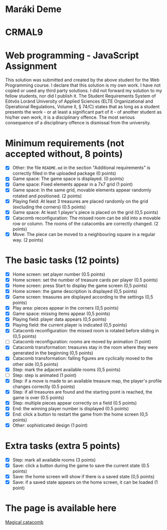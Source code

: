 # Maráki Deme 
# CRMAL9
# Web programming - JavaScript Assignment

This solution was submitted and created by the above student for the Web Programming course. I declare that this solution is my own work. I have not copied or used any third party solutions. I did not forward my solution to my fellow students, nor did I publish it. The Student Requirements System of Eötvös Loránd University of Applied Sciences (ELTE Organizational and Operational Regulations, Volume II, § 74/C) states that as long as a student presents the work - or at least a significant part of it - of another student as his/her own work, it is a disciplinary offence. The most serious consequence of a disciplinary offence is dismissal from the university.

# Minimum requirements (not accepted without, 8 points)

- [x] Other: the file `README.md` in the section "Additional requirements" is correctly filled in the uploaded package (0 points)
- [x] Game space: The game space is displayed. (0 points)
- [x] Game space: Fixed elements appear in a 7x7 grid (1 point)
- [x] Game space: In the same grid, movable elements appear randomly rotated and positioned. (2 points)
- [x] Playing field: At least 3 treasures are placed randomly on the grid (excluding the corners) (0.5 points)
- [x] Game space: At least 1 player's piece is placed on the grid (0,5 points)
- [x] Catacomb reconfiguration: The missed room can be slid into a movable row or column. The rooms of the catacombs are correctly changed. (2 points)
- [x] Move: The piece can be moved to a neighbouring square in a regular way. (2 points)

# The basic tasks (12 points)

- [x] Home screen: set player number (0.5 points)
- [x] Home screen: set the number of treasure cards per player (0.5 points)
- [x] Home screen: press Start to display the game screen (0,5 points)
- [x] Home screen: the game description is displayed (0,5 points)
- [x] Game screen: treasures are displayed according to the settings (0,5 points)
- [x] Play area: pieces appear in the corners (0,5 points)
- [x] Game space: missing items appear (0,5 points)
- [x] Playing field: player data appears (0,5 points)
- [x] Playing field: the current player is indicated (0,5 points)
- [x] Catacomb reconfiguration: the missed room is rotated before sliding in (0,5 points)
- [ ] Catacomb reconfiguration: rooms are moved by animation (1 point)
- [x] Catacomb transformation: treasures stay in the room where they were generated in the beginning (0,5 points)
- [x] Catacomb transformation: falling figures are cyclically moved to the other side (0,5 points)
- [x] Step: mark the adjacent available rooms (0,5 points)
- [ ] Step: step is animated (1 point)
- [x] Step: if a move is made to an available treasure map, the player's profile changes correctly (0.5 points)
- [x] Step: if all treasures are found and the starting point is reached, the game is over (0.5 points)
- [x] Step: multiple pieces appear correctly on a field (0.5 points)
- [x] End: the winning player number is displayed (0.5 points)
- [x] End: click a button to restart the game from the home screen (0,5 points)
- [x] Other: sophisticated design (1 point)

# Extra tasks (extra 5 points)

- [x] Step: mark all available rooms (3 points)
- [x] Save: click a button during the game to save the current state (0.5 points)
- [x] Save: the home screen will show if there is a saved state (0,5 points)
- [x] Save: if a saved state appears on the home screen, it can be loaded (1 point)

# The page is available here

[Magical catacomb](https://mdeme01.github.io/magical-catacomb/)
